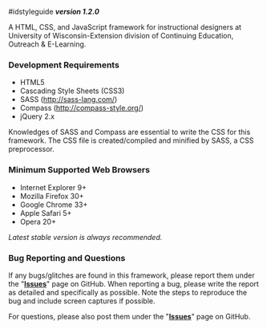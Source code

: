 #idstyleguide
**_version 1.2.0_**

A HTML, CSS, and JavaScript framework for instructional designers at University of Wisconsin-Extension division of Continuing Education, Outreach &amp; E-Learning.

### Development Requirements
* HTML5
* Cascading Style Sheets (CSS3)
* SASS (http://sass-lang.com/)
* Compass (http://compass-style.org/)
* jQuery 2.x

Knowledges of SASS and Compass are essential to write the CSS for this framework. The CSS file is created/compiled and minified by SASS, a CSS preprocessor.

### Minimum Supported Web Browsers
* Internet Explorer 9+
* Mozilla Firefox 30+
* Google Chrome 33+
* Apple Safari 5+
* Opera 20+

*Latest stable version is always recommended.*

### Bug Reporting and Questions
If any bugs/glitches are found in this framework, please report them under the "**[Issues](https://github.com/oel-mediateam/idstyleguide/issues)**" page on GitHub. When reporting a bug, please write the report as detailed and specifically as possible. Note the steps to reproduce the bug and include screen captures if possible.

For questions, please also post them under the "**[Issues](https://github.com/oel-mediateam/idstyleguide/issues)**" page on GitHub.
